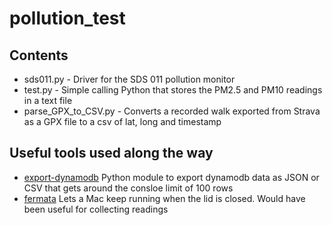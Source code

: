 # pollution_test

## Contents
* sds011.py - Driver for the SDS 011 pollution monitor
* test.py - Simple calling Python that stores the PM2.5 and PM10 readings in a text file
* parse_GPX_to_CSV.py - Converts a recorded walk exported from Strava as a GPX file to a csv of lat, long and timestamp

## Useful tools used along the way 
* [export-dynamodb](https://pypi.org/project/export-dynamodb/) Python module to export dynamodb data as JSON or CSV that gets around the consloe limit of 100 rows
* [fermata](https://github.com/iccir/Fermata) Lets a Mac keep running when the lid is closed. Would have been useful for collecting readings

